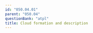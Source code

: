 ```yaml
---
id: "050.04.01"
parent: "050.04"
questionBank: "atpl"
title: Cloud formation and description
---
```

